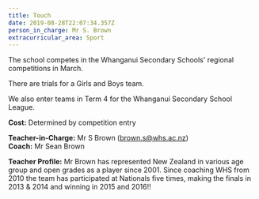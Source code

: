 ```yaml
---
title: Touch
date: 2019-08-28T22:07:34.357Z
person_in_charge: Mr S. Brown
extracurricular_area: Sport
---
```

The school competes in the Whanganui Secondary Schools' regional competitions in March.

There are trials for a Girls and Boys team.

We also enter teams in Term 4 for the Whanganui Secondary School League.

**Cost:** Determined by competition entry

**Teacher-in-Charge:** Mr S Brown (brown.s@whs.ac.nz)  
**Coach:** Mr Sean Brown

**Teacher Profile:**  Mr Brown has represented New Zealand in various age group and open grades as a player since 2001. Since coaching WHS from 2010 the team has participated at Nationals five times, making the finals in 2013 & 2014 and winning in 2015 and 2016!!
